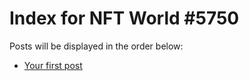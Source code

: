 # Index for NFT World #5750
Posts will be displayed in the order below:

- [Your first post](./001-first.md)

